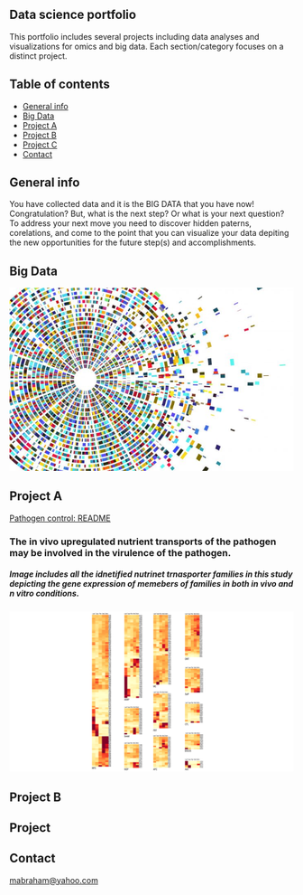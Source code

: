 ## Data science portfolio

This portfolio includes several projects including data analyses and visualizations for omics and big data. Each section/category focuses on a distinct project.

## Table of contents
* [General info](#general-info)
* [Big Data](#image)
* [Project A](#project)
* [Project B](#project)
* [Project C](#project)
* [Contact](#contact)

## General info
You have collected data and it is the BIG DATA that you have now! Congratulation? But, what is the next step? Or what is your next question? To address your next move you need to  discover hidden paterns, corelations, and come to the point that you can visualize your data depiting the new opportunities for the future step(s) and accomplishments.

## Big Data
![Data](./static/Welcome.jpg)

## Project A
[Pathogen control: README](./ProjectA/README_ProjectA.md) 
### The in vivo upregulated nutrient transports of the pathogen may be involved in the virulence of the pathogen.
##### Image includes all the idnetified nutrinet trnasporter families in this study depicting the gene expression of memebers of families in both in vivo and n vitro conditions.
![Differential Gene Expresssion](./ProjectA/Heatmap.png)

## Project B

## Project  

## Contact
mabraham@yahoo.com



